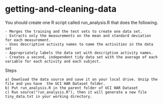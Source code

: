 # getting-and-cleaning-data


You should create one R script called run_analysis.R that does the following.

    - Merges the training and the test sets to create one data set.
    - Extracts only the measurements on the mean and standard deviation for each measurement.
    - Uses descriptive activity names to name the activities in the data set
    - Appropriately labels the data set with descriptive activity names.
    - Creates a second, independent tidy data set with the average of each variable for each activity and each subject.

Steps

    a) Download the data source and save it on your local drive. Unzip the file and you have  the UCI HAR Dataset folder.
    b) Put run_analysis.R in the parent folder of UCI HAR Dataset
    c) Run source("run_analysis.R"), then it will generate a new file tiny_data.txt in your working directory.

